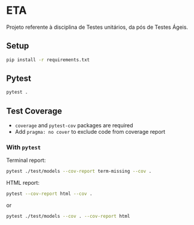 # ETA
Projeto referente à disciplina de Testes unitários, da pós de Testes Ágeis.

## Setup

```bash
pip install -r requirements.txt
```

## Pytest

```bash
pytest .
```

## Test Coverage

- `coverage` and `pytest-cov` packages are required
- Add `pragma: no cover` to exclude code from coverage report

### With `pytest`

Terminal report:

 ```bash
pytest ./test/models --cov-report term-missing --cov . 
 ```

HTML report:

```bash
pytest --cov-report html --cov .
```
  or 
 ```bash
pytest ./test/models --cov . --cov-report html
 ```
